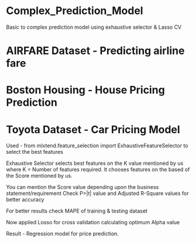 # Complex_Prediction_Model
Basic to complex prediction model using exhaustive selector &amp; Lasso CV 

# AIRFARE Dataset - Predicting airline fare
# Boston Housing - House Pricing Prediction
# Toyota Dataset - Car Pricing Model 

Used - from mlxtend.feature_selection import ExhaustiveFeatureSelector to select the best features

Exhaustive Selector selects best features on the K value mentioned by us where K = Number of features required.
It chooses features on the based of the Score mentioned by us.

You can mention the Score value depending upon the business statement/requirement
Check P>|t| value and Adjusted R-Square values for better accuracy

For better results check MAPE of training & testing dataset

Now applied Losso for cross validation calculating optimum Alpha value

Result - Regression model for price prediction.



